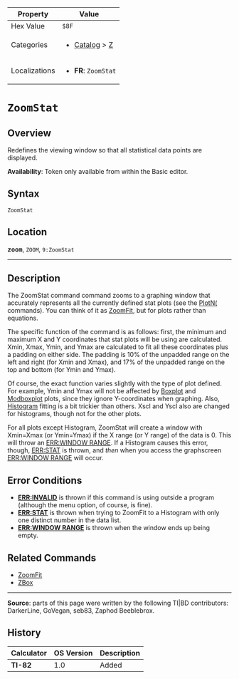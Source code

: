 | Property      | Value |
|---------------|-------|
| Hex Value     | `$8F`|
| Categories    | <ul><li>[Catalog](<../categories/Catalog.md>) > [Z](<../categories/Catalog.md#Z>)</li></ul> |
| Localizations | <ul><li><b>FR</b>: `ZoomStat`</li></ul> |

# `ZoomStat`

## Overview
Redefines the viewing window so that all statistical data points are displayed.


<b>Availability</b>: Token only available from within the Basic editor.

## Syntax
`ZoomStat`

## Location
<tt><kbd><b>zoom</b></kbd></tt>, `ZOOM`, `9:ZoomStat`
<hr>

## Description

The ZoomStat command command zooms to a graphing window that accurately represents all the currently defined stat plots (see the [PlotN(](PlotN\(.md) commands). You can think of it as [ZoomFit](ZoomFit.md), but for plots rather than equations.

The specific function of the command is as follows: first, the minimum and maximum X and Y coordinates that stat plots will be using are calculated. Xmin, Xmax, Ymin, and Ymax are calculated to fit all these coordinates plus a padding on either side. The padding is 10% of the unpadded range on the left and right (for Xmin and Xmax), and 17% of the unpadded range on the top and bottom (for Ymin and Ymax).

Of course, the exact function varies slightly with the type of plot defined. For example, Ymin and Ymax will not be affected by [Boxplot](plotn#boxplot) and [Modboxplot](plotn#modboxplot) plots, since they ignore Y-coordinates when graphing. Also, [Histogram](plotn#histogram) fitting is a bit trickier than others. Xscl and Yscl also are changed for histograms, though not for the other plots.

For all plots except Histogram, ZoomStat will create a window with Xmin=Xmax (or Ymin=Ymax) if the X range (or Y range) of the data is 0. This will throw an [ERR:WINDOW RANGE](errors#windowrange). If a Histogram causes this error, though, [ERR:STAT](errors#stat) is thrown, and _then_ when you access the graphscreen [ERR:WINDOW RANGE](errors#windowrange) will occur.

## Error Conditions

*   **[ERR:INVALID](errors#invalid)** is thrown if this command is using outside a program (although the menu option, of course, is fine).
*   **[ERR:STAT](errors#stat)** is thrown when trying to ZoomFit to a Histogram with only one distinct number in the data list.
*   **[ERR:WINDOW RANGE](errors#windowrange)** is thrown when the window ends up being empty.

## Related Commands

*   [ZoomFit](ZoomFit.md)
*   [ZBox](ZBox.md)

* * *

**Source**: parts of this page were written by the following TI|BD contributors: DarkerLine, GoVegan, seb83, Zaphod Beeblebrox.

## History
| Calculator | OS Version | Description |
|------------|------------|-------------|
| <b>TI-82</b> | 1.0 | Added |


